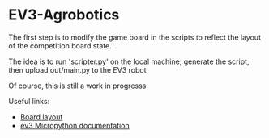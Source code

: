 # EV3-Agrobotics

The first step is to modify the game board in the scripts to reflect the layout of the competition board state.

The idea is to run 'scripter.py' on the local machine, generate the script, then upload out/main.py to the EV3 robot

Of course, this is still a work in progresss

Useful links:
 - [Board layout](https://texas4-h.tamu.edu/wp-content/uploads/robotics_agrobotics_game_mat_2022_2023.pdf)
 - [ev3 Micropython documentation](https://pybricks.com/ev3-micropython/startbrick.html)

